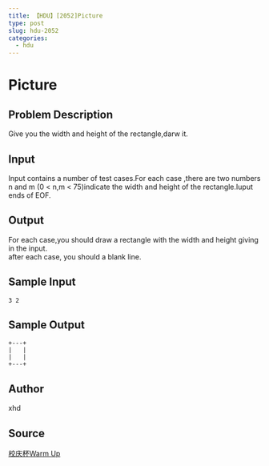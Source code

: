 ```yaml
---
title: 【HDU】[2052]Picture
type: post
slug: hdu-2052
categories:
  - hdu
---
```


# Picture

## Problem Description

Give you the width and height of the rectangle,darw it.

## Input

Input contains a number of test cases.For each case ,there are two numbers n and m (0 < n,m < 75)indicate the width and height of the rectangle.Iuput ends of EOF.

## Output

For each case,you should draw a rectangle with the width and height giving in the input.  
after each case, you should a blank line.

## Sample Input

```
3 2
```

## Sample Output

```
+---+
|   |
|   |
+---+

```

## Author

xhd

## Source

[校庆杯Warm Up](https://acm.hdu.edu.cn//search.php?field=problem&key=%D0%A3%C7%EC%B1%ADWarm+Up&source=1&searchmode=source)
